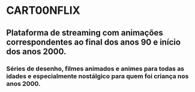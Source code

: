 # CART00NFLIX

## Plataforma de streaming com animações correspondentes ao final dos anos 90 e início dos anos 2000.
### Séries de desenho, filmes animados e animes para todas as idades e especialmente nostálgico para quem foi criança nos anos 2000.
